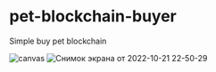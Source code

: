 # pet-blockchain-buyer
Simple buy pet blockchain


![canvas](https://user-images.githubusercontent.com/74530896/197250405-9c62fca2-1603-426e-813c-45d8e1234dd9.png)
![Снимок экрана от 2022-10-21 22-50-29](https://user-images.githubusercontent.com/74530896/197250431-b6d75079-66ff-4c3c-bde9-529477877207.png)
